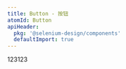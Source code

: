 ```yaml
---
title: Button - 按钮
atomId: Button
apiHeader:
  pkg: '@selenium-design/components'
  defaultImport: true
---
```


<code src="./demo/basic.tsx"></code> 123123
